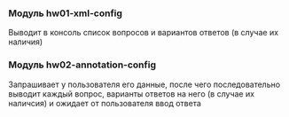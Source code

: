 ### Модуль hw01-xml-config

Выводит в консоль список вопросов и вариантов ответов (в случае их наличия)

### Модуль hw02-annotation-config

Запрашивает у пользователя его данные, после чего последовательно выводит каждый вопрос, варианты ответов на него (в случае их наличсия) и ожидает от
пользователя ввод ответа